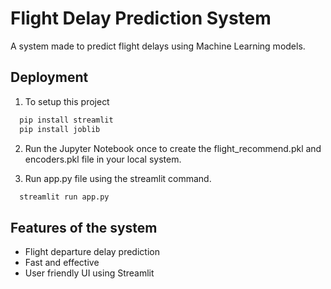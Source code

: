 # Flight Delay Prediction System

A system made to predict flight delays using Machine Learning models.


## Deployment


1. To setup this project 

```bash
  pip install streamlit
  pip install joblib
```
2. Run the Jupyter Notebook once to create the flight_recommend.pkl and encoders.pkl file in your local system.

3. Run app.py file using the streamlit command.

```bash
  streamlit run app.py
```


## Features of the system

- Flight departure delay prediction
- Fast and effective
- User friendly UI using Streamlit

